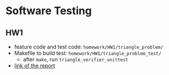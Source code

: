 # Software Testing

## HW1
* feature code and test code: `homework/HW1/triangle_problem/`
* Makefile to build test: `homework/HW1/triangle_problem_test/`
    * after `make`, run `triangle_verifier_unittest`
* [link of the report](https://hackmd.io/GRsIro20Qzmv1sKc3Emykg?both#)